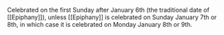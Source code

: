 Celebrated on the first Sunday after January 6th (the traditional date of [[Epiphany]]), unless [[Epiphany]] is celebrated on Sunday January 7th or 8th, in which case it is celebrated on Monday January 8th or 9th.